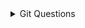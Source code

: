 <details>
<summary>Git Questions</summary>

* Git nima va nima uchun kerak?
* Git ning eng asosiy bo’lgan 10 ta camandasini va ularning vazifasi aytib bering?
* Git reset, revert va stash camanadalari vazifalari?
* Git diff camandasi vaizfasi?
* Git fetch camandasi nima vazifa bajaradi?
* Git GUI Tools haqida bilaganlarizni gapirib berin!?
* Git GUI Toollar bo'lmaganda biz jamoa bilan qanday ishlardik?
* GitHub nima?
* GitHub va GitLab farqi?
* Git Version Control in Different IDEs haqida bilganlaringizni gapirib bering!?
</details>
